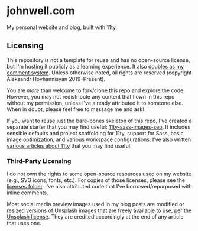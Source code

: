 # johnwell.com

My personal website and blog, built with 11ty.

## Licensing

This repository is not a template for reuse and has no open-source license, but I'm hosting it publicly as a learning experience. It also [doubles as my comment system](https://www.aleksandrhovhannisyan.com/blog/static-site-comments-github-issues/). Unless otherwise noted, all rights are reserved (copyright Aleksandr Hovhannisyan 2019–Present).

You are *more* than welcome to fork/clone this repo and explore the code. However, you may not redistribute any content that I own in this repo without my permission, unless I've already attributed it to someone else. When in doubt, please feel free to message me and ask!

If you want to reuse just the bare-bones skeleton of this repo, I've created a separate starter that you may find useful: [11ty-sass-images-seo](https://github.com/AleksandrHovhannisyan/11ty-sass-images-seo). It includes sensible defaults and project scaffolding for 11ty, support for Sass, basic image optimization, and various workspace configurations. I've also written [various articles about 11ty](https://www.aleksandrhovhannisyan.com/tags/11ty/) that you may find useful.

### Third-Party Licensing

I do not own the rights to some open-source resources used on my website (e.g., SVG icons, fonts, etc.). For copies of those licenses, please see the [licenses folder](./licenses/). I've also attributed code that I've borrowed/repurposed with inline comments.

Most social media preview images used in my blog posts are modified or resized versions of Unsplash images that are freely available to use, per the [Unsplash license](https://unsplash.com/license). They are credited accordingly at the end of any article that uses one.

